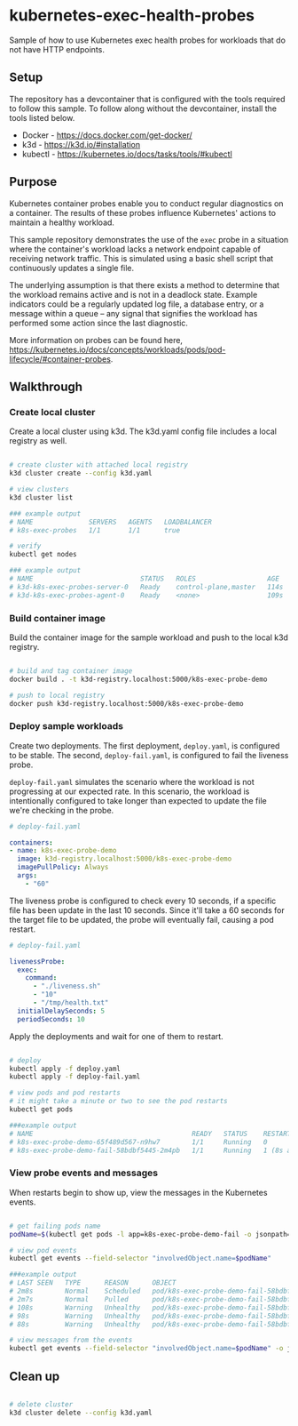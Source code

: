 # kubernetes-exec-health-probes

Sample of how to use Kubernetes exec health probes for workloads that do not have HTTP endpoints.

## Setup

The repository has a devcontainer that is configured with the tools required to follow this sample. To follow along without the devcontainer, install the tools listed below.

- Docker - <https://docs.docker.com/get-docker/>
- k3d - <https://k3d.io/#installation>
- kubectl - <https://kubernetes.io/docs/tasks/tools/#kubectl>

## Purpose

Kubernetes container probes enable you to conduct regular diagnostics on a container. The results of these probes influence Kubernetes' actions to maintain a healthy workload.

This sample repository demonstrates the use of the `exec` probe in a situation where the container's workload lacks a network endpoint capable of receiving network traffic. This is simulated using a basic shell script that continuously updates a single file.

The underlying assumption is that there exists a method to determine that the workload remains active and is not in a deadlock state. Example indicators could be a regularly updated log file, a database entry, or a message within a queue – any signal that signifies the workload has performed some action since the last diagnostic.

More information on probes can be found here, <https://kubernetes.io/docs/concepts/workloads/pods/pod-lifecycle/#container-probes>.

## Walkthrough

### Create local cluster

Create a local cluster using k3d. The k3d.yaml config file includes a local registry as well.

```bash

# create cluster with attached local registry
k3d cluster create --config k3d.yaml

# view clusters
k3d cluster list

### example output
# NAME              SERVERS   AGENTS   LOADBALANCER
# k8s-exec-probes   1/1       1/1      true

# verify
kubectl get nodes

### example output
# NAME                           STATUS   ROLES                  AGE    VERSION
# k3d-k8s-exec-probes-server-0   Ready    control-plane,master   114s   v1.27.4+k3s1
# k3d-k8s-exec-probes-agent-0    Ready    <none>                 109s   v1.27.4+k3s1

```

### Build container image

Build the container image for the sample workload and push to the local k3d registry.

```bash

# build and tag container image
docker build . -t k3d-registry.localhost:5000/k8s-exec-probe-demo

# push to local registry
docker push k3d-registry.localhost:5000/k8s-exec-probe-demo

```

### Deploy sample workloads

Create two deployments. The first deployment, `deploy.yaml`, is configured to be stable. The second, `deploy-fail.yaml`, is configured to fail the liveness probe.

`deploy-fail.yaml` simulates the scenario where the workload is not progressing at our expected rate. In this scenario, the workload is intentionally configured to take longer than expected to update the file we're checking in the probe.

```yaml
# deploy-fail.yaml

containers:
- name: k8s-exec-probe-demo
  image: k3d-registry.localhost:5000/k8s-exec-probe-demo
  imagePullPolicy: Always
  args:
    - "60"
```

The liveness probe is configured to check every 10 seconds, if a specific file has been update in the last 10 seconds. Since it'll take a 60 seconds for the target file to be updated, the probe will eventually fail, causing a pod restart.

```yaml
# deploy-fail.yaml

livenessProbe:
  exec:
    command:
      - "./liveness.sh"
      - "10"
      - "/tmp/health.txt"
  initialDelaySeconds: 5
  periodSeconds: 10
```

Apply the deployments and wait for one of them to restart.

```bash

# deploy
kubectl apply -f deploy.yaml
kubectl apply -f deploy-fail.yaml

# view pods and pod restarts
# it might take a minute or two to see the pod restarts
kubectl get pods

###example output
# NAME                                        READY   STATUS    RESTARTS     AGE
# k8s-exec-probe-demo-65f489d567-n9hw7        1/1     Running   0            79s
# k8s-exec-probe-demo-fail-58bdbf5445-2m4pb   1/1     Running   1 (8s ago)   79s

```

### View probe events and messages

When restarts begin to show up, view the messages in the Kubernetes events.

```bash

# get failing pods name
podName=$(kubectl get pods -l app=k8s-exec-probe-demo-fail -o jsonpath='{.items[0].metadata.name}')

# view pod events
kubectl get events --field-selector "involvedObject.name=$podName"

###example output
# LAST SEEN   TYPE      REASON      OBJECT                                          MESSAGE
# 2m8s        Normal    Scheduled   pod/k8s-exec-probe-demo-fail-58bdbf5445-2m4pb   Successfully assigned default/k8s-exec-probe-demo-fail-58bdbf5445-2m4pb to k3d-k8s-exec-probes-agent-0
# 2m7s        Normal    Pulled      pod/k8s-exec-probe-demo-fail-58bdbf5445-2m4pb   Successfully pulled image "k3d-registry.localhost:5000/k8s-exec-probe-demo" in 725.692522ms (725.753475ms including waiting)
# 108s        Warning   Unhealthy   pod/k8s-exec-probe-demo-fail-58bdbf5445-2m4pb   Liveness probe failed: threshold_seconds - 10...
# 98s         Warning   Unhealthy   pod/k8s-exec-probe-demo-fail-58bdbf5445-2m4pb   Liveness probe failed: threshold_seconds - 10...
# 88s         Warning   Unhealthy   pod/k8s-exec-probe-demo-fail-58bdbf5445-2m4pb   Liveness probe failed: threshold_seconds - 10...

# view messages from the events
kubectl get events --field-selector "involvedObject.name=$podName" -o jsonpath="{.items[*].message}"

```

## Clean up

```bash

# delete cluster
k3d cluster delete --config k3d.yaml

```
